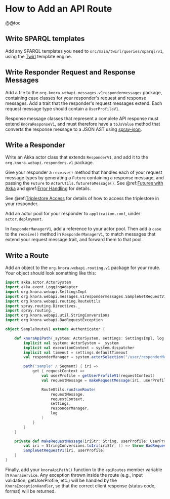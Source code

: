 <!---
Copyright © 2015-2018 the contributors (see Contributors.md).

This file is part of Knora.

Knora is free software: you can redistribute it and/or modify
it under the terms of the GNU Affero General Public License as published
by the Free Software Foundation, either version 3 of the License, or
(at your option) any later version.

Knora is distributed in the hope that it will be useful,
but WITHOUT ANY WARRANTY; without even the implied warranty of
MERCHANTABILITY or FITNESS FOR A PARTICULAR PURPOSE.  See the
GNU Affero General Public License for more details.

You should have received a copy of the GNU Affero General Public
License along with Knora.  If not, see <http://www.gnu.org/licenses/>.
-->

# How to Add an API Route

@@toc

## Write SPARQL templates

Add any SPARQL templates you need to `src/main/twirl/queries/sparql/v1`,
using the [Twirl](https://github.com/playframework/twirl) template
engine.

## Write Responder Request and Response Messages

Add a file to the `org.knora.webapi.messages.v1respondermessages`
package, containing case classes for your responder's request and
response messages. Add a trait that the responder's request messages
extend. Each request message type should contain a `UserProfileV1`.

Response message classes that represent a complete API response must
extend `KnoraResponseV1`, and must therefore have a `toJsValue` method
that converts the response message to a JSON AST using
[spray-json](https://github.com/spray/spray-json).

## Write a Responder

Write an Akka actor class that extends `ResponderV1`, and add it to the
`org.knora.webapi.responders.v1` package.

Give your responder a `receive()` method that handles each of your
request message types by generating a `Future` containing a response
message, and passing the `Future` to `ActorUtils.futureToMessage()`. See
@ref:[Futures with Akka](futures-with-akka.md) and
@ref:[Error Handling](design-overview.md#error-handling) for details.

See @ref:[Triplestore Access](design-overview.md#triplestore-access) for details of how
to access the triplestore in your responder.

Add an actor pool for your responder to `application.conf`, under
`actor.deployment`.

In `ResponderManagerV1`, add a reference to your actor pool. Then add a
`case` to the `receive()` method in `ResponderManagerV1`, to match
messages that extend your request message trait, and forward them to
that pool.

## Write a Route

Add an object to the `org.knora.webapi.routing.v1` package for your
route. Your object should look something like this:

```scala
import akka.actor.ActorSystem
import akka.event.LoggingAdapter
import org.knora.webapi.SettingsImpl
import org.knora.webapi.messages.v1respondermessages.SampleGetRequestV1
import org.knora.webapi.routing.RouteUtils
import spray.routing.Directives._
import spray.routing._
import org.knora.webapi.util.StringConversions
import org.knora.webapi.BadRequestException

object SampleRouteV1 extends Authenticator {

    def knoraApiPath(_system: ActorSystem, settings: SettingsImpl, log: LoggingAdapter): Route = {
        implicit val system: ActorSystem = _system
        implicit val executionContext = system.dispatcher
        implicit val timeout = settings.defaultTimeout
        val responderManager = system.actorSelection("/user/responderManager")

        path("sample" / Segment) { iri =>
            get { requestContext =>
                val userProfile = getUserProfileV1(requestContext)
                val requestMessage = makeRequestMessage(iri, userProfile)

                RouteUtils.runJsonRoute(
                    requestMessage,
                    requestContext,
                    settings,
                    responderManager,
                    log
                )
            }
        }
    }

    private def makeRequestMessage(iriStr: String, userProfile: UserProfileV1): SampleGetRequestV1 = {
        val iri = StringConversions.toIri(iriStr, () => throw BadRequestException(s"Invalid IRI: $iriStr"))
        SampleGetRequestV1(iri, userProfile)
    }
}
```

Finally, add your `knoraApiPath()` function to the `apiRoutes` member
variable in `KnoraService`. Any exception thrown inside the route (e.g.,
input validation, getUserProfile, etc.) will be handled by the
`KnoraExceptionHandler`, so that the correct client response (status
code, format) will be returned.
